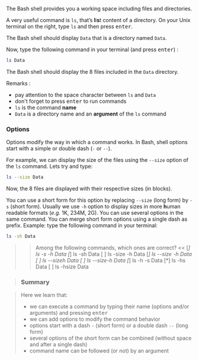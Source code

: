 The Bash shell provides you a working space including files and directories.

A very useful command is `ls`, that’s **l**i**s**t content of a directory.
On your Unix terminal on the right, type `ls` and then press <kbd>enter</kbd>.

The Bash shell should display `Data` that is a directory named `Data`.

Now, type the following command in your terminal (and press <kbd>enter</kbd>) :

```bash
ls Data
```

The Bash shell should display the 8 files included in the `Data` directory.

Remarks : 
* pay attention to the space character between `ls` and `Data`
* don't forget to press <kbd>enter</kbd> to run commands
* `ls` is the command **name**
* `Data` is a directory name and an **argument** of the `ls` command

### Options

Options modify the way in which a command works.
In Bash, shell options start with a simple or double dash (`-` or `--`).

For example, we can display the size of the files using the `--size` option of the `ls` command. 
Lets try and type: 

```bash
ls --size Data
```

Now, the 8 files are displayed with their respective sizes (in blocks). 

You can use a short form for this option by replacing `--size` (long form) by `-s` (short form).
Usually we use `-h` option to display sizes in more **h**uman readable formats (_e.g._ 1K, 234M, 2G). 
You can use several options in the same command.
You can merge short form options using a single dash as prefix.
Example: type the following command in your terminal:

```bash
ls -sh Data
```

>> Among the following commands, which ones are correct? <<
[*] ls -s -h Data
[*] ls -sh Data
[ ] ls -size -h Data
[*] ls --size -h Data
[ ] ls --sizeh Data
[ ] ls --size-h Data
[*] ls -h -s Data
[*] ls -hs Data
[ ] ls -hsize Data


> ### Summary

> Here we learn that:
> - we can execute a command by typing their name (options and/or arguments) and pressing <kbd>enter</kbd>
> - we can add options to modify the command behavior
> - options start with a dash `-` (short form) or a double dash `--` (long form)
> - several options of the short form can be combined (without space and after a single dash)
> - command name can be followed (or not) by an argument

